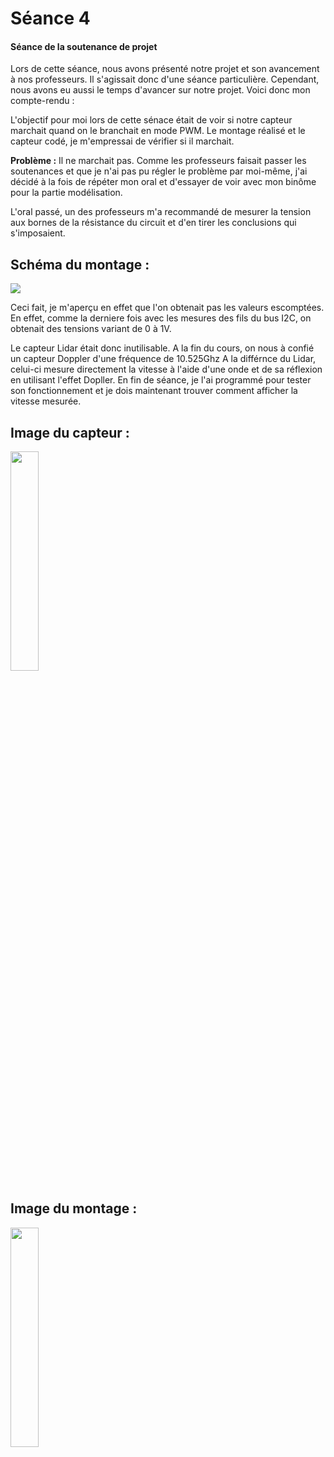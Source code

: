 # Séance 4

#### Séance de la soutenance de projet

Lors de cette séance, nous avons présenté notre projet et son avancement à nos professeurs. Il s'agissait donc d'une séance particulière.
Cependant, nous avons eu aussi le temps d'avancer sur notre projet. Voici donc mon compte-rendu :

L'objectif pour moi lors de cette sénace était de voir si notre capteur marchait quand on le branchait en mode PWM. Le montage réalisé et le capteur codé, je m'empressai
de vérifier si il marchait. 

**Problème :** Il ne marchait pas. Comme les professeurs faisait passer les soutenances et que je n'ai pas pu régler le problème par moi-même, j'ai décidé à la fois de
répéter mon oral et d'essayer de voir avec mon binôme pour la partie modélisation.

L'oral passé, un des professeurs m'a recommandé de mesurer la tension aux bornes de la résistance du circuit et d'en tirer les conclusions qui s'imposaient.

Schéma du montage :
-----
<img src="https://user-images.githubusercontent.com/120557548/213485519-f448e312-71a7-4fc9-9e1d-c32a9d13e430.png">

Ceci fait, je m'aperçu en effet que l'on obtenait pas les valeurs escomptées. En effet, comme la derniere fois avec les mesures des fils du bus I2C, on obtenait des tensions
variant de 0 à 1V.

Le capteur Lidar était donc inutilisable. 
A la fin du cours, on nous à confié un capteur Doppler d'une fréquence de 10.525Ghz
A la différnce du Lidar, celui-ci mesure directement la vitesse à l'aide d'une onde et de sa réflexion en utilisant l'effet Dopller.
En fin de séance, je l'ai programmé pour tester son fonctionnement et je dois maintenant trouver comment afficher la vitesse mesurée.

Image du capteur :
-----

<img src="https://user-images.githubusercontent.com/120557548/213487747-ab14ac6b-9797-48ce-a694-277e72498f62.jpg" width = 30% heigth = 30%>

Image du montage :
-----

<img src="https://user-images.githubusercontent.com/120557548/213488034-0e9ac6dd-ab9a-4cd7-86fd-06c2b81e1227.jpg" width =30% heigth = 30%>





